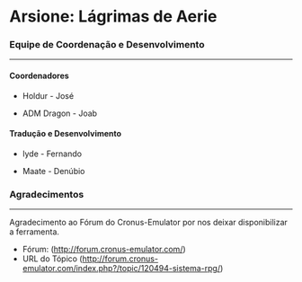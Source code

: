Arsione: Lágrimas de Aerie
===============

### Equipe de Coordenação e Desenvolvimento
--------------

#### Coordenadores

- Holdur          - José

- ADM Dragon      - Joab

#### Tradução e Desenvolvimento

- lyde            - Fernando

- Maate           - Denúbio



### Agradecimentos
--------------

Agradecimento ao Fórum do Cronus-Emulator por nos deixar disponibilizar a ferramenta.

* Fórum: (http://forum.cronus-emulator.com/)
* URL do Tópico (http://forum.cronus-emulator.com/index.php?/topic/120494-sistema-rpg/)
